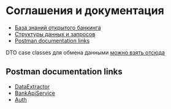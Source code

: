 # Соглашения и документация

<!-- TOC -->
* [База знаний открытого банкинга](https://wiki.openbankingrussia.ru/ru/standarts)
* [Структуры данных и запросов](./OpenBankingApi.md)
* [Postman documentation links](Postman-documentation-links)
<!-- TOC -->

DTO case classes для обмена данными [можно взять отсюда](/dataExtractor/src/main/scala/service/dto)


## Postman documentation links

- [DataExtractor](https://documenter.getpostman.com/view/19531635/2s83zjqNLp)
- [BankApiService](https://documenter.getpostman.com/view/19531635/2s83zjqNLs)
- [Auth](https://documenter.getpostman.com/view/19531635/2s83zjqNLt)
